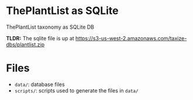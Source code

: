 ThePlantList as SQLite
======================

ThePlantList taxonomy as SQLite DB

__TLDR:__ The sqlite file is up at <https://s3-us-west-2.amazonaws.com/taxize-dbs/plantlist.zip>

Files
=====

* `data/`: database files
* `scripts/`: scripts used to generate the files in `data/`
